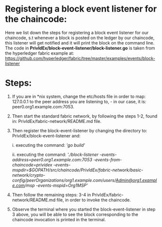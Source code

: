 # Registering a block event listener for the chaincode:

Here we list down the steps for registering a block event listener for our chaincode, s.t whenever a block is posted on the ledger by our chaincode, this listener will get notified and it will print the block on the command line.
The code in **PrivIdEx/block-event-listener/block-listener.go** is taken from the hyperledger fabric example at: https://github.com/hyperledger/fabric/tree/master/examples/events/block-listener

# Steps:
1. If you are in *nix system, change the etc/hosts file in order to map: 127.0.0.1 to the peer address you are listening to, - in our case, it is: peer0.org1.example.com:7053.
2. Then start the standard fabric network, by following the steps 1-2, found in: PrivIdEx/fabric-network/README.md file.
3. Then register the block-event-listener by changing the directory to: PrivIdEx/block-event-listener and:

      i. executing the command: *'go build'*
      
      ii. executing the command: *'./block-listener -events-address=peer0.org1.example.com:7053 -events-from-chaincode=prividex  -events-mspdir=$GOPATH/src/chaincode/PrivIdEx/fabric-network/basic-network/crypto-config/peerOrganizations/org1.example.com/users/Admin@org1.example.com/msp  -events-mspid=Org1MSP'*
4. Then follow the remaining steps: 3-4 in PrivIdEx/fabric-network/README.md file, in order to invoke the chaincode.
5. Observe the terminal where you started the block-event-listener in step 3 above, you will be able to see the block corresponding to the chaincode invocation is printed in the terminal.
